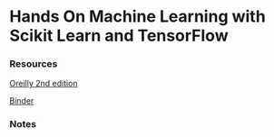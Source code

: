 # Hands On Machine Learning with Scikit Learn and TensorFlow

### Resources

[Oreilly 2nd edition](https://learning.oreilly.com/library/view/hands-on-machine-learning/9781492032632/)

[Binder](https://mybinder.org/v2/gh/ageron/handson-ml2/master)

### Notes


